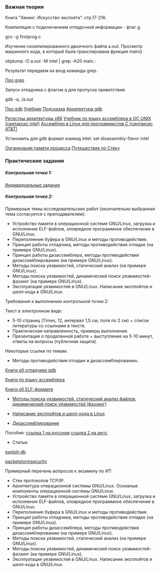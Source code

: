 
### Важная теория

Книга "Хакинг. Искусство экслойта". стр.17-216.

Компиляция с подключением отладочной информации - флаг g.

gcc -g firstprog.c 

Изучение скомпилированного двоичного файла a.out.
Просмотр машинного кода, в который была транслирована функция main()

objdump -D a.out -M intel | grep -A20 main.:

Результат передаем на вход команды grep. 

[Про grep](http://habrahabr.ru/post/229501/)

Запуск отладчика с флагом q для пропуска приветствия:

gdb -q ./a.out

[Про gdb](http://habrahabr.ru/post/181738/)
[Учебник](https://www.opennet.ru/docs/RUS/gdb/gdb_toc.html)
[Подсказка](http://users.ece.utexas.edu/~adnan/gdb-refcard.pdf)
[Архитектура gdb](http://www.aosabook.org/en/gdb.html)

[Регистры архитектуры x86](http://ccfit.nsu.ru/~kireev/lab2/lab2reg.htm)
[Учебник по языку ассемблера в ОС UNIX (синтаксис intel)](http://www.stolyarov.info/books/pdf/nasm_unix.pdf)
[Ассемблер в Linux для программистов C (синтаксис AT&T)](https://ru.wikibooks.org/wiki/%D0%90%D1%81%D1%81%D0%B5%D0%BC%D0%B1%D0%BB%D0%B5%D1%80_%D0%B2_Linux_%D0%B4%D0%BB%D1%8F_%D0%BF%D1%80%D0%BE%D0%B3%D1%80%D0%B0%D0%BC%D0%BC%D0%B8%D1%81%D1%82%D0%BE%D0%B2_C)

Установить для gdb формат команд intel:
set disassembly-flavor intel


[Организация памяти процесса](http://habrahabr.ru/company/smart_soft/blog/185226/)
[Путешествие по Стеку](http://habrahabr.ru/company/smart_soft/blog/234239/)



### Практические задания

##### Контрольная точка 1:

[Индивидуальные задания](https://github.com/dm-fedorov/computer-and-network-security-lessons/tree/master/exploit/lab)

##### Контрольная точка 2:

Примерные темы исследовательских работ (окончательно выбранная тема согласуется с преподавателем):

- Устройство памяти в операционной системе GNU/Linux, загрузка и исполнение ELF-файлов, зловредное программное обеспечение в GNU/Linux.
- Переполнение буфера в GNU/Linux и методы противодействия.
- Принцип работы отладчика, методы противодействия отладке (на примере GNU/Linux).
- Принцип работы дизассемблера, методы противодействия дизассемблированию (на примере GNU/Linux).
- Методы поиска уязвимостей, статический анализ (на примере GNU/Linux).
- Методы поиска уязвимостей, динамический поиск уязвимостей-фаззинг (на примере GNU/Linux).
- Эксплуатация уязвимостей в GNU/Linux. Написание эксплойтов и шелл-кода в GNU/Linux.

Требования к выполнению контрольной точки 2:

Текст в электронном виде:

- 5-10 страниц (Times, 12, интервал 1,5 см, поля по 2 см) + список литературы со ссылками в тексте. 
- Практическая направленность, примеры выполнения. 
- Презентация о проделанной работе + выступление на 5-10 минут, ответы на вопросы (публичная защита).

Некоторые ссылки по темам:

* Методы противодействия отладке и дизассемблированию. 

[Книги об отладчике gdb](https://goo.gl/R72TPH)

[Книги по языку ассемблера](https://goo.gl/MKfBGD)

[Книги об ELF-формате](https://goo.gl/poiuyR)

* [Методы поиска уязвимостей, статический анализ файлов, динамический поиск уязвимостей (фаззинг)](https://goo.gl/etWwk0)

* [Написание эксплойтов и шелл-кода в Linux](https://goo.gl/Q5wJv8)

* [Дизассемблирование](https://drive.google.com/open?id=0B-XbBveaem2yN1MwY0oyUnF3bDQ)

Пособия: [ссылка 1 на русском](http://beginners.re/Reverse_Engineering_for_Beginners-ru.pdf) [ссылка 2 на англ.](https://upload.wikimedia.org/wikipedia/commons/5/53/X86_Disassembly.pdf)

* Статьи: 

[exploit-db](https://www.exploit-db.com/papers/)

[packetstormsecurity](https://packetstormsecurity.com/files/tags/paper/)

Примерный перечень вопросов к экзамену по ИТ:
- Стек протоколов TCP/IP.
- Архитектура операционной системы GNU/Linux. Основные компоненты операционной системы GNU/Linux.
- Устройство памяти в операционной системе GNU/Linux, загрузка и исполнение ELF-файлов, зловредное программное обеспечение в GNU/Linux.
- Переполнение буфера в GNU/Linux и методы противодействия.
- Принцип работы отладчика, методы противодействия отладке (на примере GNU/Linux).
- Принцип работы дизассемблера, методы противодействия дизассемблированию (на примере GNU/Linux).
- Методы поиска уязвимостей, статический анализ (на примере GNU/Linux).
- Методы поиска уязвимостей, динамический поиск уязвимостей-фаззинг (на примере GNU/Linux).
- Эксплуатация уязвимостей в GNU/Linux. Написание эксплойтов и шелл-кода в GNU/Linux.



